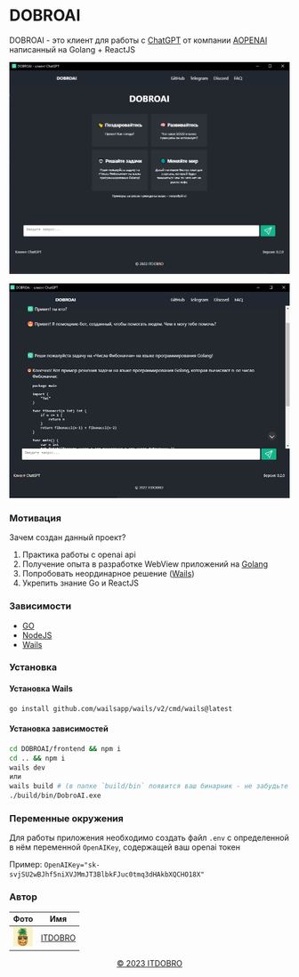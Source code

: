 # DOBROAI

DOBROAI - это клиент для работы с [ChatGPT](https://chat.openai.com) от компании [AOPENAI](https://openai.com) написанный на Golang + ReactJS

![DOBROAI-DEMO](src/app.png)

![DOBROAI-PROMPT](src/prompt.png)

### Мотивация

Зачем создан данный проект?

1. Практика работы с openai api
2. Получение опыта в разработке WebView приложений на [Golang](https://go.dev)
3. Попробовать неординарное решение ([Wails](https://wails.io))
4. Укрепить знание Go и ReactJS

### Зависимости

- [GO](https://go.dev/dl)
- [NodeJS](https://nodejs.org/en/download)
- [Wails](https://wails.io)

### Установка

#### Установка Wails

```bash
go install github.com/wailsapp/wails/v2/cmd/wails@latest
```

#### Установка зависимостей

```bash
cd DOBROAI/frontend && npm i
cd .. && npm i
wails dev
или
wails build # (в папке `build/bin` появится ваш бинарник - не забудьте переместить в неё файл .env с вашим openai токеном)
./build/bin/DobroAI.exe
```

### Переменные окружения

Для работы приложения необходимо создать файл `.env` с определенной в нём переменной `OpenAIKey`, содержащей ваш openai токен

Пример: `OpenAIKey="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"`

### Автор

| Фото | Имя |
|---| ---|
| <img src="./src/ava.jfif" alt="itdobro-ava" width="35px"> | [ITDOBRO](https://github.com/Avdushin) |



<center>
    <a href="https://github.com/Avdushin" target="_blank">&COPY; 2023 ITDOBRO</a>
<center>